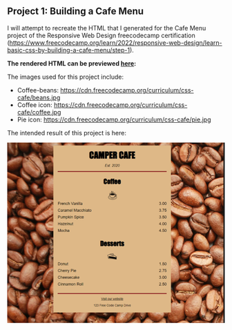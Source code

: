 ## Project 1: Building a Cafe Menu 

I will attempt to recreate the HTML that I generated for the Cafe Menu project of the Responsive Web Design freecodecamp certification (https://www.freecodecamp.org/learn/2022/responsive-web-design/learn-basic-css-by-building-a-cafe-menu/step-1). 

**The rendered HTML can be previewed [here](https://htmlpreview.github.io/?https://github.com/shivkumar98/FreeCodeCamp-Projects/blob/main/01-Responsive%20Web%20Design/01-HTML%20and%20CSS%20Basics/01-Building%20a%20Cafe%20Menu/V1/Cafe%20Menu.html):** 

The images used for this project include:
* Coffee-beans: https://cdn.freecodecamp.org/curriculum/css-cafe/beans.jpg
* Coffee icon: https://cdn.freecodecamp.org/curriculum/css-cafe/coffee.jpg
* Pie icon: https://cdn.freecodecamp.org/curriculum/css-cafe/pie.jpg

The intended result of this project is here:

![title](Images/screenshot.PNG)

